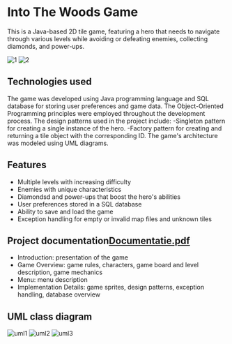 # Into The Woods Game
This is a Java-based 2D tile game, featuring a hero that needs to navigate through various levels while avoiding or defeating enemies, collecting diamonds, and power-ups.


![1](https://user-images.githubusercontent.com/101983479/236182724-5cce264f-fe9b-41b8-8ad9-84b0e57f54f4.PNG)
![2](https://user-images.githubusercontent.com/101983479/236183124-da3b1e72-bd73-4c7c-8881-872b1fa60e70.PNG)


## Technologies used
The game was developed using Java programming language and SQL database for storing user preferences and game data. The Object-Oriented Programming principles were employed throughout the development process. The design patterns used in the project include:
-Singleton pattern for creating a single instance of the hero.
-Factory pattern for creating and returning a tile object with the corresponding ID.
The game's architecture was modeled using UML diagrams.

## Features
* Multiple levels with increasing difficulty
* Enemies with unique characteristics
* Diamondsd and power-ups that boost the hero's abilities
* User preferences stored in a SQL database
* Ability to save and load the game
* Exception handling for empty or invalid map files and unknown tiles

## Project documentation[Documentatie.pdf](https://github.com/aeerdna01/IntoTheWoodsGame/files/11396417/Documentatie.pdf)
- Introduction: presentation of the game
- Game Overview: game rules, characters, game board and level description, game mechanics
- Menu: menu description
- Implementation Details: game sprites, design patterns, exception handling, database overview

## UML class diagram
![uml1](https://user-images.githubusercontent.com/101983479/236179483-096408bf-07b2-4a8d-a2ab-49ffd72c8b6f.png)
![uml2](https://user-images.githubusercontent.com/101983479/236179488-4aca27c4-faf0-42b2-8024-bec943702a3c.png)
![uml3](https://user-images.githubusercontent.com/101983479/236179497-9e626277-095c-46d9-a50b-2f3e84ac32e3.png)


